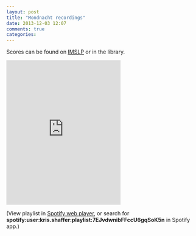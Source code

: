 ```yaml
---
layout: post
title: "Mondnacht recordings"
date: 2013-12-03 12:07
comments: true
categories: 
---
```


Scores can be found on [IMSLP](http://imslp.org) or in the library.

<iframe src="https://embed.spotify.com/?uri=spotify:user:kris.shaffer:playlist:7EJvdwnibFFccU6gqSoK5n" width="300" height="380" frameborder="0" allowtransparency="true"></iframe>

(View playlist in [Spotify web player](http://open.spotify.com/user/kris.shaffer/playlist/7EJvdwnibFFccU6gqSoK5n), or search for **spotify:user:kris.shaffer:playlist:7EJvdwnibFFccU6gqSoK5n** in Spotify app.)